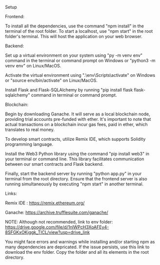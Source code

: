 Setup

Frontend:

To install all the dependencies, use the command "npm install" in the terminal of the root folder. To start a localhost, use "npm start" in the root folder's terminal. This will host the application on your web browser.

Backend:

Set up a virtual environment on your system using "py -m venv env" command in the terminal or command prompt on Windows or "python3 -m venv env" on Linux/MacOS.

Activate the virtual environment using ".\env\Scripts\activate" on Windows or "source env/bin/activate" on Linux/MacOS.

Install Flask and Flask-SQLAlchemy by running "pip install flask flask-sqlalchemy" command in terminal or command prompt.

Blockchain:

Begin by downloading Ganache. It will serve as a local blockchain node, providing trial accounts pre-funded with ether. It's important to note that actual transactions on a blockchain incur gas fees, paid in ether, which translates to real money.

To develop smart contracts, utilize Remix IDE, which supports Solidity programming language.

Install the Web3 Python library using the command "pip install web3" in your terminal or command line. This library facilitates communication between our smart contracts and Flask backend.

Finally, start the backend server by running "python app.py" in your terminal from the root directory. Ensure that the frontend server is also running simultaneously by executing "npm start" in another terminal.

Links:

Remix IDE : https://remix.ethereum.org/

Ganache: https://archive.trufflesuite.com/ganache/

NOTE: Although not recommended, link to env folder: https://drive.google.com/file/d/1nlWPcH3XoAFEy4-8SFGKxOKjggk_TICL/view?usp=drive_link

You might face errors and warnings while installing and/or starting npm as many dependencies are depricated. If the issue persists, use this link to download the env folder. Copy the folder and all its elements in the root directory.
